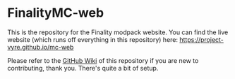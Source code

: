 # FinalityMC-web
This is the repository for the Finality modpack website. You can find the live website (which runs off everything in this repository) here: https://project-vyre.github.io/mc-web

Please refer to the [GitHub Wiki](https://github.com/Project-Vyre/FinalityMC-web/wiki) of this repository if you are new to contributing, thank you. There's quite a bit of setup.
